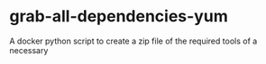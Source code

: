 # grab-all-dependencies-yum
A docker python script to create a zip file of the required tools of a necessary
